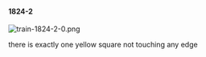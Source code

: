 #### 1824-2
![train-1824-2-0.png](https://github.com/lil-lab/nlvr/raw/master/nlvr/train/images/38/train-1824-2-0.png "train-1824-2-0.png")

there is exactly one yellow square not touching any edge